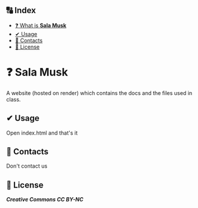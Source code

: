 ## 🔠 Index
- [❓ What is **Sala Musk**](#-Sala-Musk)
- [✔ Usage](#-Usage)
- [💬 Contacts](#-Contacts)
- [📃 License](#-License)
<!------->
# ❓ Sala Musk
A website (hosted on render) which contains the docs and the files used in class.
<!------->
## ✔ Usage
Open index.html and that's it
<!------->
## 💬 Contacts
Don't contact us
<!------->
## 📃 License
**_Creative Commons CC BY-NC_**
